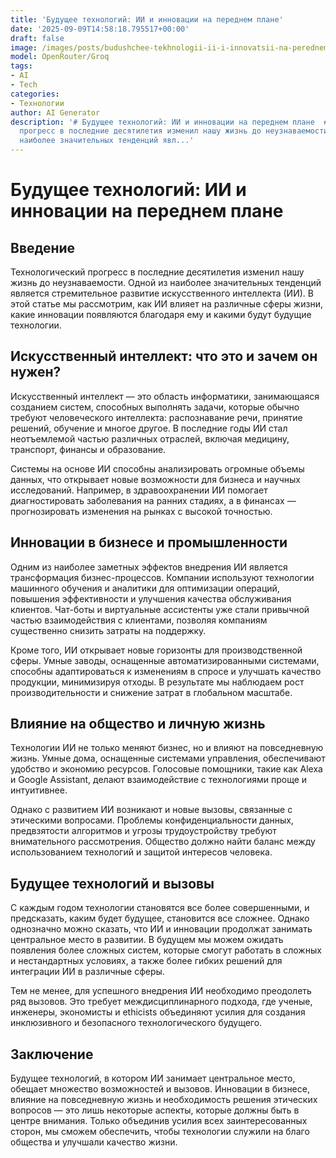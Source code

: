 ```yaml
---
title: 'Будущее технологий: ИИ и инновации на переднем плане'
date: '2025-09-09T14:58:18.795517+00:00'
draft: false
image: /images/posts/budushchee-tekhnologii-ii-i-innovatsii-na-perednem-plane.svg
model: OpenRouter/Groq
tags:
- AI
- Tech
categories:
- Технологии
author: AI Generator
description: '# Будущее технологий: ИИ и инновации на переднем плане  ## Введение  Технологический
  прогресс в последние десятилетия изменил нашу жизнь до неузнаваемости. Одной из
  наиболее значительных тенденций явл...'
---
```


# Будущее технологий: ИИ и инновации на переднем плане

## Введение

Технологический прогресс в последние десятилетия изменил нашу жизнь до неузнаваемости. Одной из наиболее значительных тенденций является стремительное развитие искусственного интеллекта (ИИ). В этой статье мы рассмотрим, как ИИ влияет на различные сферы жизни, какие инновации появляются благодаря ему и какими будут будущие технологии.

## Искусственный интеллект: что это и зачем он нужен?

Искусственный интеллект — это область информатики, занимающаяся созданием систем, способных выполнять задачи, которые обычно требуют человеческого интеллекта: распознавание речи, принятие решений, обучение и многое другое. В последние годы ИИ стал неотъемлемой частью различных отраслей, включая медицину, транспорт, финансы и образование.

Системы на основе ИИ способны анализировать огромные объемы данных, что открывает новые возможности для бизнеса и научных исследований. Например, в здравоохранении ИИ помогает диагностировать заболевания на ранних стадиях, а в финансах — прогнозировать изменения на рынках с высокой точностью.

## Инновации в бизнесе и промышленности

Одним из наиболее заметных эффектов внедрения ИИ является трансформация бизнес-процессов. Компании используют технологии машинного обучения и аналитики для оптимизации операций, повышения эффективности и улучшения качества обслуживания клиентов. Чат-боты и виртуальные ассистенты уже стали привычной частью взаимодействия с клиентами, позволяя компаниям существенно снизить затраты на поддержку.

Кроме того, ИИ открывает новые горизонты для производственной сферы. Умные заводы, оснащенные автоматизированными системами, способны адаптироваться к изменениям в спросе и улучшать качество продукции, минимизируя отходы. В результате мы наблюдаем рост производительности и снижение затрат в глобальном масштабе.

## Влияние на общество и личную жизнь

Технологии ИИ не только меняют бизнес, но и влияют на повседневную жизнь. Умные дома, оснащенные системами управления, обеспечивают удобство и экономию ресурсов. Голосовые помощники, такие как Alexa и Google Assistant, делают взаимодействие с технологиями проще и интуитивнее.

Однако с развитием ИИ возникают и новые вызовы, связанные с этическими вопросами. Проблемы конфиденциальности данных, предвзятости алгоритмов и угрозы трудоустройству требуют внимательного рассмотрения. Общество должно найти баланс между использованием технологий и защитой интересов человека.

## Будущее технологий и вызовы

С каждым годом технологии становятся все более совершенными, и предсказать, каким будет будущее, становится все сложнее. Однако однозначно можно сказать, что ИИ и инновации продолжат занимать центральное место в развитии. В будущем мы можем ожидать появления более сложных систем, которые смогут работать в сложных и нестандартных условиях, а также более гибких решений для интеграции ИИ в различные сферы.

Тем не менее, для успешного внедрения ИИ необходимо преодолеть ряд вызовов. Это требует междисциплинарного подхода, где ученые, инженеры, экономисты и ethicists объединяют усилия для создания инклюзивного и безопасного технологического будущего.

## Заключение

Будущее технологий, в котором ИИ занимает центральное место, обещает множество возможностей и вызовов. Инновации в бизнесе, влияние на повседневную жизнь и необходимость решения этических вопросов — это лишь некоторые аспекты, которые должны быть в центре внимания. Только объединив усилия всех заинтересованных сторон, мы сможем обеспечить, чтобы технологии служили на благо общества и улучшали качество жизни.
